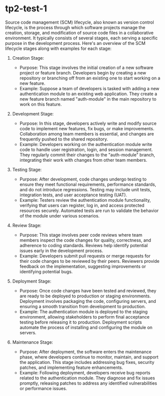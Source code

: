 # tp2-test-1
Source code management (SCM) lifecycle, also known as version control lifecycle, is the process through which software projects manage the creation, storage, and modification of source code files in a collaborative environment. It typically consists of several stages, each serving a specific purpose in the development process. Here's an overview of the SCM lifecycle stages along with examples for each stage:

1. Creation Stage:
   - Purpose: This stage involves the initial creation of a new software project or feature branch. Developers begin by creating a new repository or branching off from an existing one to start working on a new feature.
   - Example: Suppose a team of developers is tasked with adding a new authentication module to an existing web application. They create a new feature branch named "auth-module" in the main repository to work on this feature.

2. Development Stage:
   - Purpose: In this stage, developers actively write and modify source code to implement new features, fix bugs, or make improvements. Collaboration among team members is essential, and changes are frequently pushed to the shared repository.
   - Example: Developers working on the authentication module write code to handle user registration, login, and session management. They regularly commit their changes to the "auth-module" branch, integrating their work with changes from other team members.

3. Testing Stage:
   - Purpose: After development, code changes undergo testing to ensure they meet functional requirements, performance standards, and do not introduce regressions. Testing may include unit tests, integration tests, and user acceptance testing (UAT).
   - Example: Testers review the authentication module functionality, verifying that users can register, log in, and access protected resources securely. Automated tests are run to validate the behavior of the module under various scenarios.

4. Review Stage:
   - Purpose: This stage involves peer code reviews where team members inspect the code changes for quality, correctness, and adherence to coding standards. Reviews help identify potential issues early in the development process.
   - Example: Developers submit pull requests or merge requests for their code changes to be reviewed by their peers. Reviewers provide feedback on the implementation, suggesting improvements or identifying potential bugs.

5. Deployment Stage:
   - Purpose: Once code changes have been tested and reviewed, they are ready to be deployed to production or staging environments. Deployment involves packaging the code, configuring servers, and ensuring a smooth transition from development to production.
   - Example: The authentication module is deployed to the staging environment, allowing stakeholders to perform final acceptance testing before releasing it to production. Deployment scripts automate the process of installing and configuring the module on servers.

6. Maintenance Stage:
   - Purpose: After deployment, the software enters the maintenance phase, where developers continue to monitor, maintain, and support the application. This stage includes addressing bug fixes, security patches, and implementing feature enhancements.
   - Example: Following deployment, developers receive bug reports related to the authentication module. They diagnose and fix issues promptly, releasing patches to address any identified vulnerabilities or performance issues.
